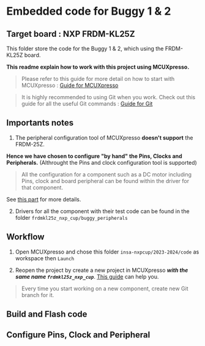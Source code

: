 # Embedded code for Buggy 1 & 2
## Target board : NXP FRDM-KL25Z
This folder store the code for the Buggy 1 & 2, which using the FRDM-KL25Z board.

**This readme explain how to work with this project using MCUXpresso.**


> Please refer to this guide for more detail on how to start with MCUXpresso : [Guide for MCUXpresso](guide_mcuxpresso.md)

> It is highly recommended to using Git when you work. Check out this guide for all the useful Git commands : [Guide for Git](guide_git.md)

## Importants notes
1. The peripheral configuration tool of MCUXpresso **doesn't support** the FRDM-25Z. 

**Hence we have chosen to configure "by hand" the Pins, Clocks and Peripherals.** (Althrought the Pins and clock configuration tool is supported)

> All the configuration for a component such as a DC motor including Pins, clock and board peripheral can be found within the driver for that component.

See [this part](#configure-pins-clock-and-peripheral) for more details.

2. Drivers for all the component with their test code can be found in the folder `frdmkl25z_nxp_cup/buggy_peripherals`

## Workflow
1. Open MCUXpresso and chose this folder `insa-nxpcup/2023-2024/code` as workspace then `Launch`

2. Reopen the project by create a new project in MCUXpresso  ***with the same name `frdmkl25z_nxp_cup`***. [This guide](guide_mcuxpresso.md/#create-a-project) can help you.

> Every time you start working on a new component, create new Git branch for it. 


## Build and Flash code

## Configure Pins, Clock and Peripheral
